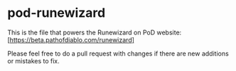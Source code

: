 # pod-runewizard

This is the file that powers the Runewizard on PoD website: [https://beta.pathofdiablo.com/runewizard]

Please feel free to do a pull request with changes if there are new additions or mistakes to fix.
